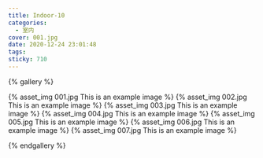 ```yaml
---
title: Indoor-10
categories:
  - 室内
cover: 001.jpg
date: 2020-12-24 23:01:48
tags:
sticky: 710
---
```



{% gallery %}

{% asset_img 001.jpg This is an example image %}
{% asset_img 002.jpg This is an example image %}
{% asset_img 003.jpg This is an example image %}
{% asset_img 004.jpg This is an example image %}
{% asset_img 005.jpg This is an example image %}
{% asset_img 006.jpg This is an example image %}
{% asset_img 007.jpg This is an example image %}

{% endgallery %}